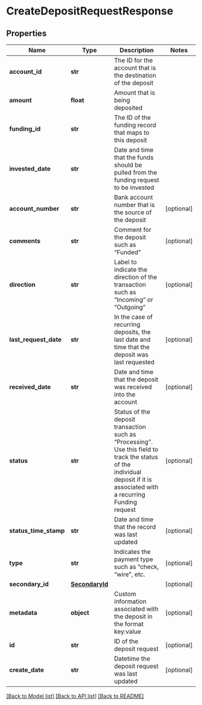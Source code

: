 # CreateDepositRequestResponse

## Properties
Name | Type | Description | Notes
------------ | ------------- | ------------- | -------------
**account_id** | **str** | The ID for the account that is the destination of the deposit | 
**amount** | **float** | Amount that is being deposited | 
**funding_id** | **str** | The ID of the funding record that maps to this deposit | 
**invested_date** | **str** | Date and time that the funds should be pulled from the funding request to be invested | 
**account_number** | **str** | Bank account number that is the source of the deposit | [optional] 
**comments** | **str** | Comment for the deposit such as “Funded” | [optional] 
**direction** | **str** | Label to indicate the direction of the transaction such as “Incoming” or “Outgoing” | [optional] 
**last_request_date** | **str** | In the case of recurring deposits, the last date and time that the deposit was last requested | [optional] 
**received_date** | **str** | Date and time that the deposit was received into the account | [optional] 
**status** | **str** | Status of the deposit transaction such as “Processing”. Use this field to track the status of the individual deposit if it is associated with a recurring Funding request | [optional] 
**status_time_stamp** | **str** | Date and time that the record was last updated | [optional] 
**type** | **str** | Indicates the payment type such as “check, “wire”, etc. | [optional] 
**secondary_id** | [**SecondaryId**](SecondaryId.md) |  | [optional] 
**metadata** | **object** | Custom information associated with the deposit in the format key:value | [optional] 
**id** | **str** | ID of the deposit request | [optional] 
**create_date** | **str** | Datetime the deposit request was last updated | [optional] 

[[Back to Model list]](../README.md#documentation-for-models) [[Back to API list]](../README.md#documentation-for-api-endpoints) [[Back to README]](../README.md)


